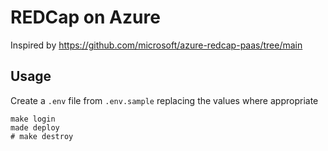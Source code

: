 # REDCap on Azure
Inspired by https://github.com/microsoft/azure-redcap-paas/tree/main

## Usage

Create a `.env` file from `.env.sample` replacing the values where appropriate
```
make login
made deploy
# make destroy
```
